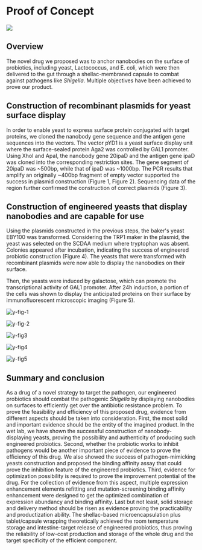 <div class="h1-bg">
    <h1 class>Proof of Concept</h1>
    <img src="https://static.igem.wiki/teams/4161/wiki/fig-proof.png" />
</div>

## Overview
The novel drug we proposed was to anchor nanobodies on the surface of probiotics, including yeast, Lactococcus, and E. coli, which were then delivered to the gut through a shellac-membraned capsule to combat against pathogens like *Shigella*. Multiple objectives have been achieved to prove our product.

## Construction of recombinant plasmids for yeast surface display

In order to enable yeast to express surface protein conjugated with target proteins, we cloned the nanobody gene sequence and the antigen gene sequences into the vectors. The vector pYD1 is a yeast surface display unit where the surface-sealed protein Aga2 was controlled by GAL1 promoter. Using XhoI and ApaI, the nanobody gene 20ipaD and the antigen gene ipaD was cloned into the corresponding restriction sites. The gene segment of 20ipaD was ~500bp, while that of ipaD was ~1000bp. The PCR results that amplify an originally ~400bp fragment of empty vector supported the success in plasmid construction (Figure 1, Figure 2). Sequencing data of the region further confirmed the construction of correct plasmids (Figure 3).

## Construction of engineered yeasts that display nanobodies and are capable for use
Using the plasmids constructed in the previous steps, the baker's yeast EBY100 was transformed. Considering the TRP1 maker in the plasmid, the yeast was selected on the SCDAA medium where tryptophan was absent. Colonies appeared after incubation, indicating the success of engineered probiotic construction (Figure 4). The yeasts that were transformed with recombinant plasmids were now able to display the nanobodies on their surface.

Then, the yeasts were induced by galactose, which can promote the transcriptional activity of GAL1 promoter. After 24h induction, a portion of the cells was shown to display the anticipated proteins on their surface by immunofluorescent microscopic imaging (Figure 5).

![y-fig-1](https://static.igem.wiki/teams/4161/wiki/y-fig-1.png)

![y-fig-2](https://static.igem.wiki/teams/4161/wiki/y-fig-2.png)

![y-fig3](https://static.igem.wiki/teams/4161/wiki/y-fig3.png)

![y-fig4](https://static.igem.wiki/teams/4161/wiki/y-fig4.png)

![y-fig5](https://static.igem.wiki/teams/4161/wiki/y-fig5.png)

## Summary and conclusion
As a drug of a novel strategy to target the pathogen, our engineered probiotics should combat the pathogenic *Shigella* by displaying nanobodies on surfaces to efficiently get over the antibiotic resistance problem. To prove the feasibility and efficiency of this proposed drug, evidence from different aspects should be taken into consideration. First, the most solid and important evidence should be the entity of the imagined product. In the wet lab, we have shown the successful construction of nanobody-displaying yeasts, proving the possibility and authenticity of producing such engineered probiotics. Second, whether the probiotic works to inhibit pathogens would be another important piece of evidence to prove the efficiency of this drug. We also showed the success of pathogen-mimicking yeasts construction and proposed the binding affinity assay that could prove the inhibition feature of the engineered probiotics. Third, evidence for optimization possibility is required to prove the improvement potential of the drug. For the collection of evidence from this aspect, multiple expression enhancement elements refitting and mutation-screening binding affinity enhancement were designed to get the optimized combination of expression abundancy and binding affinity. Last but not least, solid storage and delivery method should be risen as evidence proving the practicability and productization ability. The shellac-based microencapsulation plus tablet/capsule wrapping theoretically achieved the room temperature storage and intestine-target release of engineered probiotics, thus proving the reliability of low-cost production and storage of the whole drug and the target specificity of the efficient component.

